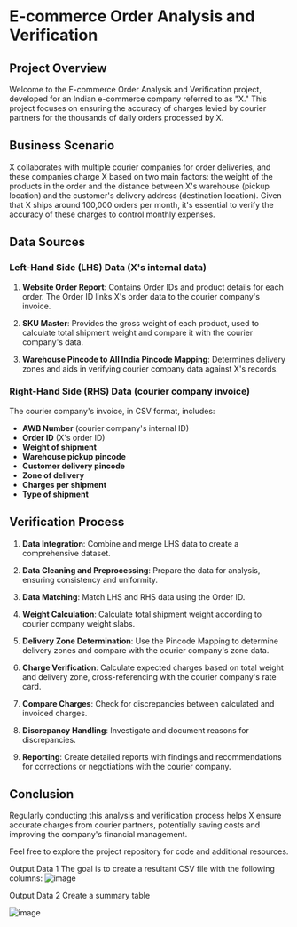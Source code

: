 # E-commerce Order Analysis and Verification

## Project Overview

Welcome to the E-commerce Order Analysis and Verification project, developed for an Indian e-commerce company referred to as "X." This project focuses on ensuring the accuracy of charges levied by courier partners for the thousands of daily orders processed by X.

## Business Scenario

X collaborates with multiple courier companies for order deliveries, and these companies charge X based on two main factors: the weight of the products in the order and the distance between X's warehouse (pickup location) and the customer's delivery address (destination location). Given that X ships around 100,000 orders per month, it's essential to verify the accuracy of these charges to control monthly expenses.

## Data Sources

### Left-Hand Side (LHS) Data (X's internal data)

1. **Website Order Report**: Contains Order IDs and product details for each order. The Order ID links X's order data to the courier company's invoice.

2. **SKU Master**: Provides the gross weight of each product, used to calculate total shipment weight and compare it with the courier company's data.

3. **Warehouse Pincode to All India Pincode Mapping**: Determines delivery zones and aids in verifying courier company data against X's records.

### Right-Hand Side (RHS) Data (courier company invoice)

The courier company's invoice, in CSV format, includes:

- **AWB Number** (courier company's internal ID)
- **Order ID** (X's order ID)
- **Weight of shipment**
- **Warehouse pickup pincode**
- **Customer delivery pincode**
- **Zone of delivery**
- **Charges per shipment**
- **Type of shipment**

## Verification Process

1. **Data Integration**: Combine and merge LHS data to create a comprehensive dataset.

2. **Data Cleaning and Preprocessing**: Prepare the data for analysis, ensuring consistency and uniformity.

3. **Data Matching**: Match LHS and RHS data using the Order ID.

4. **Weight Calculation**: Calculate total shipment weight according to courier company weight slabs.

5. **Delivery Zone Determination**: Use the Pincode Mapping to determine delivery zones and compare with the courier company's zone data.

6. **Charge Verification**: Calculate expected charges based on total weight and delivery zone, cross-referencing with the courier company's rate card.

7. **Compare Charges**: Check for discrepancies between calculated and invoiced charges.

8. **Discrepancy Handling**: Investigate and document reasons for discrepancies.

9. **Reporting**: Create detailed reports with findings and recommendations for corrections or negotiations with the courier company.

## Conclusion

Regularly conducting this analysis and verification process helps X ensure accurate charges from courier partners, potentially saving costs and improving the company's financial management.

Feel free to explore the project repository for code and additional resources.

Output Data 1
The goal is to create a resultant CSV file with the following columns:
![image](https://github.com/o8Harshitshukla/Excel-Projects/assets/147975255/f6d8e8e1-47b6-4599-a5a1-8126973316ee)



Output Data 2
Create a summary table


![image](https://github.com/o8Harshitshukla/Excel-Projects/assets/147975255/b61d087c-9cd9-4712-8de8-a6be5ab8c2fb)



